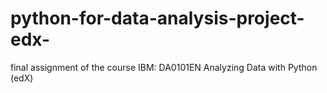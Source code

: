 # python-for-data-analysis-project-edx-
final assignment of the course IBM: DA0101EN Analyzing Data with Python (edX)
